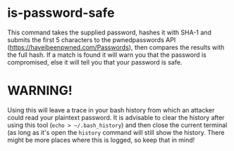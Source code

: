 # is-password-safe
This command takes the supplied password, hashes it with SHA-1 and submits the first 5 characters to the pwnedpasswords API (https://haveibeenpwned.com/Passwords), then compares the results with the full hash. If a match is found it will warn you that the password is compromised, else it will tell you that your password is safe.

# WARNING!
Using this will leave a trace in your bash history from which an attacker could read your plaintext password. It is advisable to clear the history after using this tool (`echo > ~/.bash_history`) and then close the current terminal (as long as it's open the `history` command will still show the history. There might be more places where this is logged, so keep that in mind!

